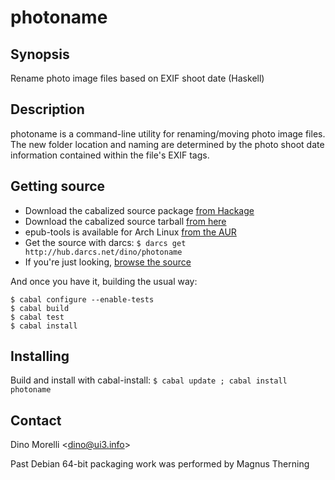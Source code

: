 # photoname


## Synopsis

Rename photo image files based on EXIF shoot date (Haskell)


## Description

photoname is a command-line utility for renaming/moving photo image
files. The new folder location and naming are determined by the
photo shoot date information contained within the file's EXIF tags.


## Getting source

- Download the cabalized source package [from Hackage](http://hackage.haskell.org/package/photoname)
- Download the cabalized source tarball [from here](http://ui3.info/d/proj/photoname/photoname-3.0.1.tar.gz)
- epub-tools is available for Arch Linux [from the AUR](https://aur.archlinux.org/packages/photoname/)
- Get the source with darcs: `$ darcs get http://hub.darcs.net/dino/photoname`
- If you're just looking, [browse the source](http://hub.darcs.net/dino/photoname)

And once you have it, building the usual way:

    $ cabal configure --enable-tests
    $ cabal build
    $ cabal test
    $ cabal install


## Installing

Build and install with cabal-install:
  `$ cabal update ; cabal install photoname`


## Contact

Dino Morelli <[dino@ui3.info](mailto:dino@ui3.info)>

Past Debian 64-bit packaging work was performed by Magnus Therning
